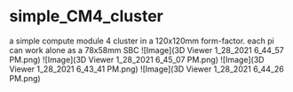 # simple_CM4_cluster
a simple compute module 4 cluster in a 120x120mm form-factor. 
each pi can work alone as a 78x58mm SBC
![Image](3D Viewer 1_28_2021 6_44_57 PM.png)
![Image](3D Viewer 1_28_2021 6_45_07 PM.png)
![Image](3D Viewer 1_28_2021 6_43_41 PM.png)
![Image](3D Viewer 1_28_2021 6_44_26 PM.png)
